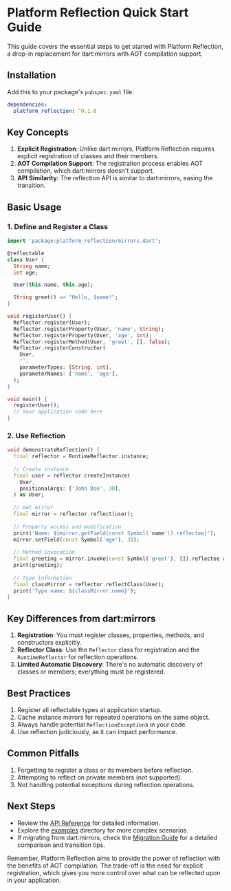# Platform Reflection Quick Start Guide

This guide covers the essential steps to get started with Platform Reflection, a drop-in replacement for dart:mirrors with AOT compilation support.

## Installation

Add this to your package's `pubspec.yaml` file:

```yaml
dependencies:
  platform_reflection: ^0.1.0
```

## Key Concepts

1. **Explicit Registration**: Unlike dart:mirrors, Platform Reflection requires explicit registration of classes and their members.
2. **AOT Compilation Support**: The registration process enables AOT compilation, which dart:mirrors doesn't support.
3. **API Similarity**: The reflection API is similar to dart:mirrors, easing the transition.

## Basic Usage

### 1. Define and Register a Class

```dart
import 'package:platform_reflection/mirrors.dart';

@reflectable
class User {
  String name;
  int age;

  User(this.name, this.age);

  String greet() => "Hello, $name!";
}

void registerUser() {
  Reflector.register(User);
  Reflector.registerProperty(User, 'name', String);
  Reflector.registerProperty(User, 'age', int);
  Reflector.registerMethod(User, 'greet', [], false);
  Reflector.registerConstructor(
    User,
    '',
    parameterTypes: [String, int],
    parameterNames: ['name', 'age'],
  );
}

void main() {
  registerUser();
  // Your application code here
}
```

### 2. Use Reflection

```dart
void demonstrateReflection() {
  final reflector = RuntimeReflector.instance;
  
  // Create instance
  final user = reflector.createInstance(
    User,
    positionalArgs: ['John Doe', 30],
  ) as User;
  
  // Get mirror
  final mirror = reflector.reflect(user);
  
  // Property access and modification
  print('Name: ${mirror.getField(const Symbol('name')).reflectee}');
  mirror.setField(const Symbol('age'), 31);
  
  // Method invocation
  final greeting = mirror.invoke(const Symbol('greet'), []).reflectee as String;
  print(greeting);
  
  // Type information
  final classMirror = reflector.reflectClass(User);
  print('Type name: ${classMirror.name}');
}
```

## Key Differences from dart:mirrors

1. **Registration**: You must register classes, properties, methods, and constructors explicitly.
2. **Reflector Class**: Use the `Reflector` class for registration and the `RuntimeReflector` for reflection operations.
3. **Limited Automatic Discovery**: There's no automatic discovery of classes or members; everything must be registered.

## Best Practices

1. Register all reflectable types at application startup.
2. Cache instance mirrors for repeated operations on the same object.
3. Always handle potential `ReflectionException`s in your code.
4. Use reflection judiciously, as it can impact performance.

## Common Pitfalls

1. Forgetting to register a class or its members before reflection.
2. Attempting to reflect on private members (not supported).
3. Not handling potential exceptions during reflection operations.

## Next Steps

- Review the [API Reference](../README.md#api-reference) for detailed information.
- Explore the [examples](../example) directory for more complex scenarios.
- If migrating from dart:mirrors, check the [Migration Guide](mirrors_comparison.md) for a detailed comparison and transition tips.

Remember, Platform Reflection aims to provide the power of reflection with the benefits of AOT compilation. The trade-off is the need for explicit registration, which gives you more control over what can be reflected upon in your application.
